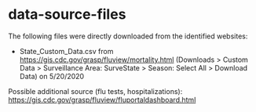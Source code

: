 # data-source-files

The following files were directly downloaded from the identified websites:
* State_Custom_Data.csv from https://gis.cdc.gov/grasp/fluview/mortality.html (Downloads > Custom Data > Surveillance Area: SurveState > Season: Select All > Download Data) on 5/20/2020

Possible additional source (flu tests, hospitalizations): https://gis.cdc.gov/grasp/fluview/fluportaldashboard.html

